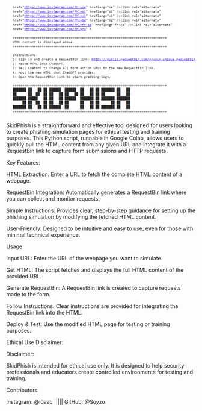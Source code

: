 ![SkidPhish Logo](https://github.com/soyzo/Skid-Phish/raw/main/example.jpg)

SkidPhish is a straightforward and effective tool designed for users looking to create phishing simulation pages for ethical testing and training purposes. 
This Python script, runnable in Google Colab, allows users to quickly pull the HTML content from any given URL and integrate it with a RequestBin link to capture form submissions and HTTP requests.

Key Features:

HTML Extraction: Enter a URL to fetch the complete HTML content of a webpage.

RequestBin Integration: Automatically generates a RequestBin link where you can collect and monitor requests.

Simple Instructions: Provides clear, step-by-step guidance for setting up the phishing simulation by modifying the fetched HTML content.

User-Friendly: Designed to be intuitive and easy to use, even for those with minimal technical experience.


Usage:

Input URL: Enter the URL of the webpage you want to simulate.

Get HTML: The script fetches and displays the full HTML content of the provided URL.

Generate RequestBin: A RequestBin link is created to capture requests made to the form.

Follow Instructions: Clear instructions are provided for integrating the RequestBin link into the HTML.

Deploy & Test: Use the modified HTML page for testing or training purposes.

Ethical Use Disclaimer:


Disclaimer:

SkidPhish is intended for ethical use only. 
It is designed to help security professionals and educators create controlled environments for testing and training. 


Contributors:

Instagram: @i0aac |||||   GitHub: @Soyzo
